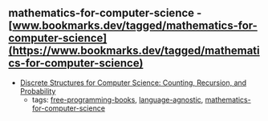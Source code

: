 mathematics-for-computer-science - [www.bookmarks.dev/tagged/mathematics-for-computer-science](https://www.bookmarks.dev/tagged/mathematics-for-computer-science)
---
* [Discrete Structures for Computer Science: Counting, Recursion, and Probability](http://cglab.ca/~michiel/DiscreteStructures/)
    * tags: [free-programming-books](../tags/free-programming-books.md), [language-agnostic](../tags/language-agnostic.md), [mathematics-for-computer-science](../tags/mathematics-for-computer-science.md)
